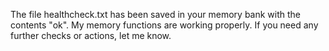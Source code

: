 The file healthcheck.txt has been saved in your memory bank with the contents "ok". My memory functions are working properly. If you need any further checks or actions, let me know.
